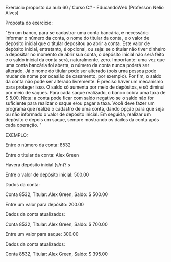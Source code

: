 Exercício proposto da aula 60 / Curso C# - EducandoWeb (Professor: Nelio Alves)

Proposta do exercício:

"Em um banco, para se cadastrar uma conta bancária, é necessário informar o número da conta, o nome do titular da conta, e o valor de depósito inicial que o titular depositou ao abrir a conta. Este valor de depósito inicial, entretanto, é opcional, ou seja: se o titular não tiver dinheiro a depositar no momento de abrir sua conta, o depósito inicial não será feito e o saldo inicial da conta será, naturalmente, zero. Importante: uma vez que uma conta bancária foi aberta, o número da conta nunca poderá ser alterado. Já o nome do titular pode ser alterado (pois uma pessoa pode mudar de nome por ocasião de casamento, por exemplo). Por fim, o saldo da conta não pode ser alterado livremente. É preciso haver um mecanismo para proteger isso. O saldo só aumenta por meio de depósitos, e só diminui por meio de saques. Para cada saque realizado, o banco cobra uma taxa de $ 5.00. Nota: a conta pode ficar com saldo negativo se o saldo não for suficiente para realizar o saque e/ou pagar a taxa. Você deve fazer um programa que realize o cadastro de uma conta, dando opção para que seja ou não informado o valor de depósito inicial. Em seguida, realizar um depósito e depois um saque, sempre mostrando os dados da conta após cada operação. "

EXEMPLO:

Entre o número da conta: 8532

Entre o titular da conta: Alex Green

Haverá depósito inicial (s/n)? s

Entre o valor de depósito inicial: 500.00

Dados da conta:

Conta 8532, Titular: Alex Green, Saldo: $ 500.00

Entre um valor para depósito: 200.00

Dados da conta atualizados:

Conta 8532, Titular: Alex Green, Saldo: $ 700.00

Entre um valor para saque: 300.00

Dados da conta atualizados:

Conta 8532, Titular: Alex Green, Saldo: $ 395.00